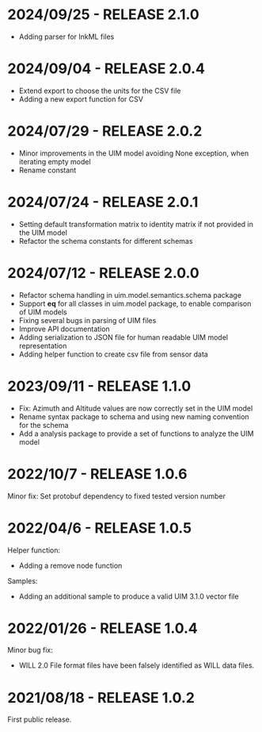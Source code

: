 2024/09/25 - RELEASE 2.1.0
==========================
- Adding parser for InkML files


2024/09/04 - RELEASE 2.0.4
==========================
- Extend export to choose the units for the CSV file
- Adding a new export function for CSV

2024/07/29 - RELEASE 2.0.2
==========================
- Minor improvements in the UIM model avoiding None exception, when iterating empty model
- Rename constant 

2024/07/24 - RELEASE 2.0.1
==========================
- Setting default transformation matrix to identity matrix if not provided in the UIM model
- Refactor the schema constants for different schemas


2024/07/12 - RELEASE 2.0.0
==========================
- Refactor schema handling in uim.model.semantics.schema package
- Support __eq__ for all classes in uim.model package, to enable comparison of UIM models
- Fixing several bugs in parsing of UIM files
- Improve API documentation
- Adding serialization to JSON file for human readable UIM model representation
- Adding helper function to create csv file from sensor data


2023/09/11 - RELEASE 1.1.0
==========================
- Fix: Azimuth and Altitude values are now correctly set in the UIM model
- Rename syntax package to schema and using new naming convention for the schema
- Add a analysis package to provide a set of functions to analyze the UIM model

2022/10/7 - RELEASE 1.0.6
==========================
Minor fix: 
Set protobuf dependency to fixed tested version number

2022/04/6 - RELEASE 1.0.5
==========================
Helper function:
- Adding a remove node function

Samples:
- Adding an additional sample to produce a valid UIM 3.1.0 vector file

2022/01/26 - RELEASE 1.0.4
==========================
Minor bug fix:
- WILL 2.0 File format files have been falsely identified as WILL data files.

2021/08/18 - RELEASE 1.0.2
==========================
First public release.